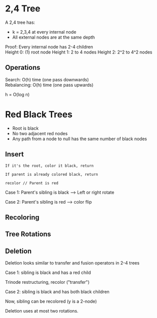 # 2,4 Tree

A 2,4 tree has:
* k = 2,3,4 at every internal node
* All external nodes are at the same depth

Proof: Every internal node has 2-4 children  
Height 0: (1) root node
Height 1: 2 to 4 nodes
Height 2: 2^2 to 4^2 nodes

## Operations

Search: O(h) time (one pass downwards)  
Rebalancing: O(h) time (one pass upwards)

h = O(log n)

# Red Black Trees

* Root is black
* No two adjacent red nodes
* Any path from a node to null has the same number of black nodes

## Insert

```
If it's the root, color it black, return

If parent is already colored black, return  

recolor // Parent is red
```

Case 1: Parent's sibling is black --> Left or right rotate

Case 2: Parent's sibling is red --> color flip
## Recoloring

## Tree Rotations

## Deletion

Deletion looks similar to transfer and fusion operators in 2-4 trees

Case 1: sibling is black and has a red child

Trinode restructuring, recolor ("transfer")

Case 2: sibling is black and has both black children

Now, sibling can be recolored (y is a 2-node)

Deletion uses at most two rotations.